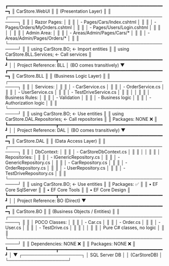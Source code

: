 ┏━━━━━━━━━━━━━━━━━━━━━━━━━━━━━━━━━━━━━━━━━━━━━━━━━━━━━━━━━━━┓
║                  CarStore.WebUI                             ║
║              (Presentation Layer)                           ║
║  ┌─────────────────────────────────────────────────────┐   ║
║  │ Razor Pages:                                        │   ║
║  │  - Pages/Cars/Index.cshtml                          │   ║
║  │  - Pages/Orders/MyOrders.cshtml                     │   ║
║  │  - Pages/Users/Login.cshtml                         │   ║
║  │                                                      │   ║
║  │ Admin Area:                                         │   ║
║  │  - Areas/Admin/Pages/Cars/*                         │   ║
║  │  - Areas/Admin/Pages/Orders/*                       │   ║
║  └─────────────────────────────────────────────────────┘   ║
║  using CarStore.BO;        ← Import entities             ║
║  using CarStore.BLL.Services; ← Call services            ║
┗━━━━━━━━━━━━━━━━━━┳━━━━━━━━━━━━━━━━━━━━━━━━━━━━━━━━━━━━━━━┛
                   │
                   │ Project Reference: BLL
                   │ (BO comes transitively)
                   ▼
┏━━━━━━━━━━━━━━━━━━━━━━━━━━━━━━━━━━━━━━━━━━━━━━━━━━━━━━━━━━━┓
║                 CarStore.BLL                                ║
║            (Business Logic Layer)                           ║
║  ┌─────────────────────────────────────────────────────┐   ║
║  │ Services:                                           │   ║
║  │  - CarService.cs                                    │   ║
║  │  - OrderService.cs                                  │   ║
║  │  - UserService.cs                                   │   ║
║  │  - TestDriveService.cs                              │   ║
║  │                                                      │   ║
║  │ Business Rules:                                     │   ║
║  │  - Validation                                       │   ║
║  │  - Business logic                                   │   ║
║  │  - Authorization logic                              │   ║
║  └─────────────────────────────────────────────────────┘   ║
║  using CarStore.BO;             ← Use entities           ║
║  using CarStore.DAL.Repositories; ← Call repositories    ║
║  Packages: NONE ❌                                        ║
┗━━━━━━━━━━━━━━━━━━┳━━━━━━━━━━━━━━━━━━━━━━━━━━━━━━━━━━━━━━━┛
                   │
                   │ Project Reference: DAL
                   │ (BO comes transitively)
                   ▼
┏━━━━━━━━━━━━━━━━━━━━━━━━━━━━━━━━━━━━━━━━━━━━━━━━━━━━━━━━━━━┓
║                 CarStore.DAL                                ║
║             (Data Access Layer)                             ║
║  ┌─────────────────────────────────────────────────────┐   ║
║  │ DbContext:                                          │   ║
║  │  - CarStoreDbContext.cs                             │   ║
║  │                                                      │   ║
║  │ Repositories:                                       │   ║
║  │  - IGenericRepository.cs                            │   ║
║  │  - GenericRepository.cs                             │   ║
║  │  - CarRepository.cs                                 │   ║
║  │  - OrderRepository.cs                               │   ║
║  │  - UserRepository.cs                                │   ║
║  │  - TestDriveRepository.cs                           │   ║
║  └─────────────────────────────────────────────────────┘   ║
║  using CarStore.BO;        ← Use entities                ║
║  Packages: ✅                                             ║
║   • EF Core SqlServer                                     ║
║   • EF Core Tools                                         ║
║   • EF Core Design                                        ║
┗━━━━━━━━━━━━━━━━━━┳━━━━━━━━━━━━━━━━━━━━━━━━━━━━━━━━━━━━━━━┛
                   │
                   │ Project Reference: BO (Direct)
                   ▼
┏━━━━━━━━━━━━━━━━━━━━━━━━━━━━━━━━━━━━━━━━━━━━━━━━━━━━━━━━━━━┓
║                  CarStore.BO                                ║
║            (Business Objects / Entities)                    ║
║  ┌─────────────────────────────────────────────────────┐   ║
║  │ POCO Classes:                                       │   ║
║  │  - Car.cs                                           │   ║
║  │  - Order.cs                                         │   ║
║  │  - User.cs                                          │   ║
║  │  - TestDrive.cs                                     │   ║
║  │                                                      │   ║
║  │ Pure C# classes, no logic                           │   ║
║  └─────────────────────────────────────────────────────┘   ║
║  Dependencies: NONE ❌                                    ║
║  Packages: NONE ❌                                        ║
┗━━━━━━━━━━━━━━━━━━┳━━━━━━━━━━━━━━━━━━━━━━━━━━━━━━━━━━━━━━━┛
                   │
                   ▼
           ┌───────────────────┐
           │  SQL Server DB    │
           │   (CarStoreDB)    │
           └───────────────────┘
